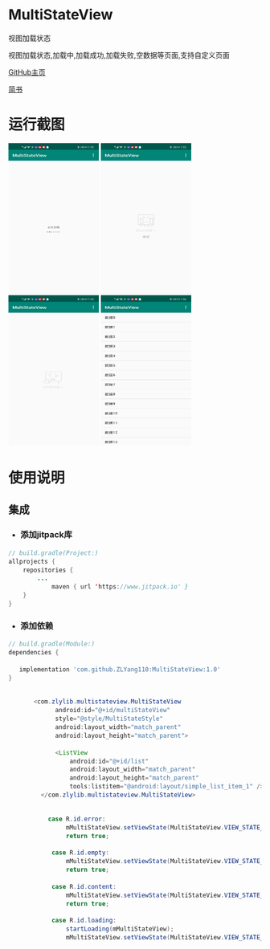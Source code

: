 # MultiStateView

视图加载状态

视图加载状态,加载中,加载成功,加载失败,空数据等页面,支持自定义页面

[GitHub主页](https://github.com/ZLYang110/MultiStateViewLib)

[简书](https://www.jianshu.com/p/8c7b2ebd892a)




# 运行截图
<img src="https://github.com/ZLYang110/MultiStateViewLib/raw/master/screenshot/Screenshot_20200507_135535_com.zlyandroid.multist.jpg" width = "180" height = "300" alt="图片名称"/> <img src="https://github.com/ZLYang110/MultiStateViewLib/raw/master/screenshot/Screenshot_20200507_135542_com.zlyandroid.multist.jpg" width = "180" height = "300" alt="图片名称" /> <img src="https://github.com/ZLYang110/MultiStateViewLib/raw/master/screenshot/Screenshot_20200507_135551_com.zlyandroid.multist.jpg" width = "180" height = "300" alt="图片名称"/> <img src="https://github.com/ZLYang110/MultiStateViewLib/raw/master/screenshot/Screenshot_20200507_135627_com.zlyandroid.multist.jpg" width = "180" height = "300" alt=" "  />

# 使用说明

## 集成


- ### 添加jitpack库

```java
// build.gradle(Project:)
allprojects {
    repositories {
        ...
            maven { url 'https://www.jitpack.io' }
    }
}
```

- ### 添加依赖

```groovy
// build.gradle(Module:)
dependencies {

   implementation 'com.github.ZLYang110:MultiStateView:1.0'
}
```

 ```java

        <com.zlylib.multistateview.MultiStateView
              android:id="@+id/multiStateView"
              style="@style/MultiStateStyle"
              android:layout_width="match_parent"
              android:layout_height="match_parent">

              <ListView
                  android:id="@+id/list"
                  android:layout_width="match_parent"
                  android:layout_height="match_parent"
                  tools:listitem="@android:layout/simple_list_item_1" />
          </com.zlylib.multistateview.MultiStateView>

 ```


```java

           case R.id.error:
                mMultiStateView.setViewState(MultiStateView.VIEW_STATE_ERROR);
                return true;

            case R.id.empty:
                mMultiStateView.setViewState(MultiStateView.VIEW_STATE_EMPTY);
                return true;

            case R.id.content:
                mMultiStateView.setViewState(MultiStateView.VIEW_STATE_CONTENT);
                return true;

            case R.id.loading:
                startLoading(mMultiStateView);
                mMultiStateView.setViewState(MultiStateView.VIEW_STATE_LOADING);

```
